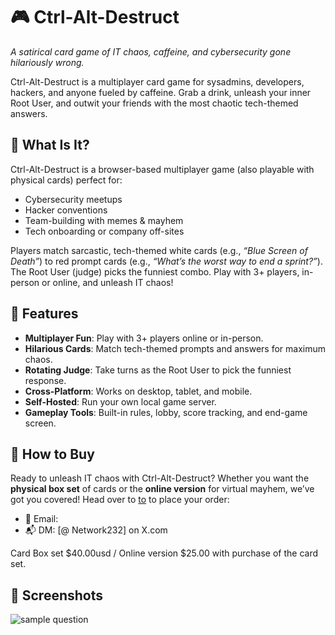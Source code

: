 # 🎮 Ctrl-Alt-Destruct
*A satirical card game of IT chaos, caffeine, and cybersecurity gone hilariously wrong.*

Ctrl-Alt-Destruct is a multiplayer card game for sysadmins, developers, hackers, and anyone fueled by caffeine. Grab a drink, unleash your inner Root User, and outwit your friends with the most chaotic tech-themed answers.


## 🎲 What Is It?

Ctrl-Alt-Destruct is a browser-based multiplayer game (also playable with physical cards) perfect for:
- Cybersecurity meetups
- Hacker conventions
- Team-building with memes & mayhem
- Tech onboarding or company off-sites

Players match sarcastic, tech-themed white cards (e.g., *“Blue Screen of Death”*) to red prompt cards (e.g., *“What’s the worst way to end a sprint?”*). The Root User (judge) picks the funniest combo. Play with 3+ players, in-person or online, and unleash IT chaos!

## 🚀 Features

- **Multiplayer Fun**: Play with 3+ players online or in-person.
- **Hilarious Cards**: Match tech-themed prompts and answers for maximum chaos.
- **Rotating Judge**: Take turns as the Root User to pick the funniest response.
- **Cross-Platform**: Works on desktop, tablet, and mobile.
- **Self-Hosted**: Run your own local game server.
- **Gameplay Tools**: Built-in rules, lobby, score tracking, and end-game screen.

## 💸 How to Buy

Ready to unleash IT chaos with Ctrl-Alt-Destruct? Whether you want the **physical box set** of cards or the **online version** for virtual mayhem, we’ve got you covered! Head over to [to](https://ctrl-alt-destruct.com/) to place your order:

- 📧 Email: 
- 📬 DM: [@ Network232] on X.com

Card Box set $40.00usd  / Online version $25.00 with purchase of the card set.

## 📸 Screenshots


![sample question](https://github.com/user-attachments/assets/87a4bcf6-0e6e-4da6-90e7-2018735780be)
